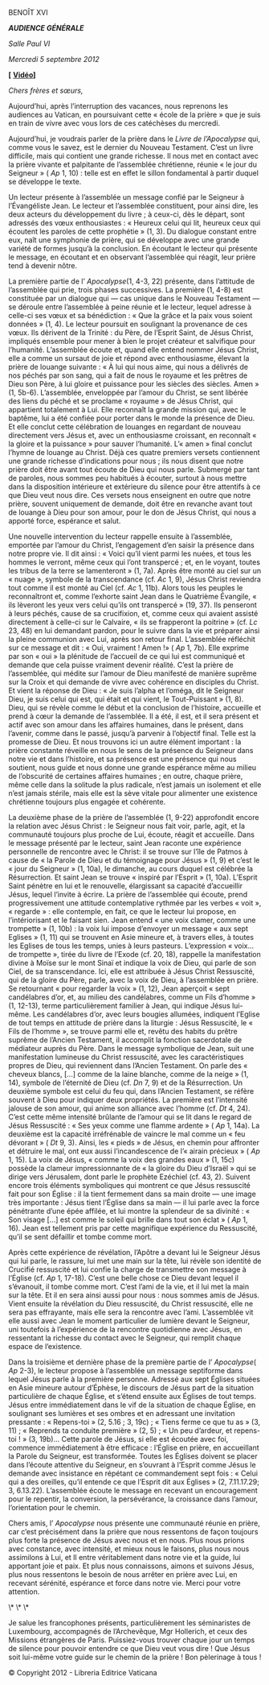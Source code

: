 BENOÎT XVI

***AUDIENCE GÉNÉRALE***

*Salle Paul VI*

*Mercredi 5 septembre* *2012*

**\[** **[Vidéo](http://player.rv.va/vaticanplayer.asp?language=it&tic=VA_KO3O4LR2)\]**

*Chers frères et sœurs,*

Aujourd’hui, après l’interruption des vacances, nous reprenons les audiences au Vatican, en poursuivant cette « école de la prière » que je suis en train de vivre avec vous lors de ces catéchèses du mercredi.

Aujourd’hui, je voudrais parler de la prière dans le *Livre de l’Apocalypse* qui, comme vous le savez, est le dernier du Nouveau Testament. C’est un livre difficile, mais qui contient une grande richesse. Il nous met en contact avec la prière vivante et palpitante de l’assemblée chrétienne, réunie « le jour du Seigneur » ( *Ap* 1, 10) : telle est en effet le sillon fondamental à partir duquel se développe le texte.

Un lecteur présente à l’assemblée un message confié par le Seigneur à l’Évangéliste Jean. Le lecteur et l’assemblée constituent, pour ainsi dire, les deux acteurs du développement du livre ; à ceux-ci, dès le départ, sont adressés des vœux enthousiastes : « Heureux celui qui lit, heureux ceux qui écoutent les paroles de cette prophétie » (1, 3). Du dialogue constant entre eux, naît une symphonie de prière, qui se développe avec une grande variété de formes jusqu’à la conclusion. En écoutant le lecteur qui présente le message, en écoutant et en observant l’assemblée qui réagit, leur prière tend à devenir nôtre.

La première partie de l’ *Apocalypse*(1, 4-3, 22) présente, dans l’attitude de l’assemblée qui prie, trois phases successives. La première (1, 4-8) est constituée par un dialogue qui — cas unique dans le Nouveau Testament — se déroule entre l’assemblée à peine réunie et le lecteur, lequel adresse à celle-ci ses vœux et sa bénédiction : « Que la grâce et la paix vous soient données » (1, 4). Le lecteur poursuit en soulignant la provenance de ces vœux. Ils dérivent de la Trinité : du Père, de l’Esprit Saint, de Jésus Christ, impliqués ensemble pour mener à bien le projet créateur et salvifique pour l’humanité. L’assemblée écoute et, quand elle entend nommer Jésus Christ, elle a comme un sursaut de joie et répond avec enthousiasme, élevant la prière de louange suivante : « À lui qui nous aime, qui nous a délivrés de nos péchés par son sang, qui a fait de nous le royaume et les prêtres de Dieu son Père, à lui gloire et puissance pour les siècles des siècles. Amen » (1, 5b-6). L’assemblée, enveloppée par l’amour du Christ, se sent libérée des liens du péché et se proclame « royaume » de Jésus Christ, qui appartient totalement à Lui. Elle reconnaît la grande mission qui, avec le baptême, lui a été confiée pour porter dans le monde la présence de Dieu. Et elle conclut cette célébration de louanges en regardant de nouveau directement vers Jésus et, avec un enthousiasme croissant, en reconnaît « la gloire et la puissance » pour sauver l’humanité. L’« amen » final conclut l’hymne de louange au Christ. Déjà ces quatre premiers versets contiennent une grande richesse d’indications pour nous ; ils nous disent que notre prière doit être avant tout écoute de Dieu qui nous parle. Submergé par tant de paroles, nous sommes peu habitués à écouter, surtout à nous mettre dans la disposition intérieure et extérieure du silence pour être attentifs à ce que Dieu veut nous dire. Ces versets nous enseignent en outre que notre prière, souvent uniquement de demande, doit être en revanche avant tout de louange à Dieu pour son amour, pour le don de Jésus Christ, qui nous a apporté force, espérance et salut.

Une nouvelle intervention du lecteur rappelle ensuite à l’assemblée, emportée par l’amour du Christ, l’engagement d’en saisir la présence dans notre propre vie. Il dit ainsi : « Voici qu’il vient parmi les nuées, et tous les hommes le verront, même ceux qui l’ont transpercé ; et, en le voyant, toutes les tribus de la terre se lamenteront » (1, 7a). Après être monté au ciel sur un « nuage », symbole de la transcendance (cf. *Ac* 1, 9), Jésus Christ reviendra tout comme il est monté au Ciel (cf. *Ac* 1, 11b). Alors tous les peuples le reconnaîtront et, comme l’exhorte saint Jean dans le Quatrième Évangile, « ils lèveront les yeux vers celui qu’ils ont transpercé » (19, 37). Ils penseront à leurs péchés, cause de sa crucifixion, et, comme ceux qui avaient assisté directement à celle-ci sur le Calvaire, « ils se frapperont la poitrine » (cf. *Lc* 23, 48) en lui demandant pardon, pour le suivre dans la vie et préparer ainsi la pleine communion avec Lui, après son retour final. L’assemblée réfléchit sur ce message et dit : « Oui, vraiment ! Amen !» ( *Ap* 1, 7b). Elle exprime par son « oui » la plénitude de l’accueil de ce qui lui est communiqué et demande que cela puisse vraiment devenir réalité. C’est la prière de l’assemblée, qui médite sur l’amour de Dieu manifesté de manière suprême sur la Croix et qui demande de vivre avec cohérence en disciples du Christ. Et vient la réponse de Dieu : « Je suis l’alpha et l’oméga, dit le Seigneur Dieu, je suis celui qui est, qui était et qui vient, le Tout-Puissant » (1, 8). Dieu, qui se révèle comme le début et la conclusion de l’histoire, accueille et prend à cœur la demande de l’assemblée. Il a été, il est, et il sera présent et actif avec son amour dans les affaires humaines, dans le présent, dans l’avenir, comme dans le passé, jusqu’à parvenir à l’objectif final. Telle est la promesse de Dieu. Et nous trouvons ici un autre élément important : la prière constante réveille en nous le sens de la présence du Seigneur dans notre vie et dans l’histoire, et sa présence est une présence qui nous soutient, nous guide et nous donne une grande espérance même au milieu de l’obscurité de certaines affaires humaines ; en outre, chaque prière, même celle dans la solitude la plus radicale, n’est jamais un isolement et elle n’est jamais stérile, mais elle est la sève vitale pour alimenter une existence chrétienne toujours plus engagée et cohérente.

La deuxième phase de la prière de l’assemblée (1, 9-22) approfondit encore la relation avec Jésus Christ : le Seigneur nous fait voir, parle, agit, et la communauté toujours plus proche de Lui, écoute, réagit et accueille. Dans le message présenté par le lecteur, saint Jean raconte une expérience personnelle de rencontre avec le Christ: il se trouve sur l’île de Patmos à cause de « la Parole de Dieu et du témoignage pour Jésus » (1, 9) et c’est le « jour du Seigneur » (1, 10a), le dimanche, au cours duquel est célébrée la Résurrection. Et saint Jean se trouve « inspiré par l’Esprit » (1, 10a). L’Esprit Saint pénètre en lui et le renouvelle, élargissant sa capacité d’accueillir Jésus, lequel l’invite à écrire. La prière de l’assemblée qui écoute, prend progressivement une attitude contemplative rythmée par les verbes « voit », « regarde » : elle contemple, en fait, ce que le lecteur lui propose, en l’intériorisant et le faisant sien. Jean entend « une voix clamer, comme une trompette » (1, 10b) : la voix lui impose d’envoyer un message « aux sept Eglises » (1, 11) qui se trouvent en Asie mineure et, à travers elles, à toutes les Eglises de tous les temps, unies à leurs pasteurs. L’expression « voix... de trompette », tirée du livre de l’Exode (cf. 20, 18), rappelle la manifestation divine à Moïse sur le mont Sinaï et indique la voix de Dieu, qui parle de son Ciel, de sa transcendance. Ici, elle est attribuée à Jésus Christ Ressuscité, qui de la gloire du Père, parle, avec la voix de Dieu, à l’assemblée en prière. Se retournant « pour regarder la voix » (1, 12), Jean aperçoit « sept candélabres d’or, et, au milieu des candélabres, comme un Fils d’homme » (1, 12-13), terme particulièrement familier à Jean, qui indique Jésus lui-même. Les candélabres d’or, avec leurs bougies allumées, indiquent l’Eglise de tout temps en attitude de prière dans la liturgie : Jésus Ressuscité, le « Fils de l’homme », se trouve parmi elle et, revêtu des habits du prêtre suprême de l’Ancien Testament, il accomplit la fonction sacerdotale de médiateur auprès du Père. Dans le message symbolique de Jean, suit une manifestation lumineuse du Christ ressuscité, avec les caractéristiques propres de Dieu, qui reviennent dans l’Ancien Testament. On parle des « cheveux blancs, \[...\] comme de la laine blanche, comme de la neige » (1, 14), symbole de l’éternité de Dieu (cf. *Dn* 7, 9) et de la Résurrection. Un deuxième symbole est celui du feu qui, dans l’Ancien Testament, se réfère souvent à Dieu pour indiquer deux propriétés. La première est l’intensité jalouse de son amour, qui anime son alliance avec l’homme (cf. *Dt* 4, 24). C’est cette même intensité brûlante de l’amour qui se lit dans le regard de Jésus Ressuscité : « Ses yeux comme une flamme ardente » ( *Ap* 1, 14a). La deuxième est la capacité irréfrénable de vaincre le mal comme un « feu dévorant » ( *Dt* 9, 3). Ainsi, les « pieds » de Jésus, en chemin pour affronter et détruire le mal, ont eux aussi l’incandescence de l’« airain précieux » ( *Ap* 1, 15). La voix de Jésus, « comme la voix des grandes eaux » (1, 15c) possède la clameur impressionnante de « la gloire du Dieu d’Israël » qui se dirige vers Jérusalem, dont parle le prophète Ezéchiel (cf. 43, 2). Suivent encore trois éléments symboliques qui montrent ce que Jésus ressuscité fait pour son Église : il la tient fermement dans sa main droite — une image très importante : Jésus tient l’Église dans sa main — il lui parle avec la force pénétrante d’une épée affilée, et lui montre la splendeur de sa divinité : « Son visage \[...\] est comme le soleil qui brille dans tout son éclat » ( *Ap* 1, 16). Jean est tellement pris par cette magnifique expérience du Ressuscité, qu’il se sent défaillir et tombe comme mort.

Après cette expérience de révélation, l’Apôtre a devant lui le Seigneur Jésus qui lui parle, le rassure, lui met une main sur la tête, lui révèle son identité de Crucifié ressuscité et lui confie la charge de transmettre son message à l’Église (cf. *Ap* 1, 17-18). C’est une belle chose ce Dieu devant lequel il s’évanouit, il tombe comme mort. C’est l’ami de la vie, et il lui met la main sur la tête. Et il en sera ainsi aussi pour nous : nous sommes amis de Jésus. Vient ensuite la révélation du Dieu ressuscité, du Christ ressuscité, elle ne sera pas effrayante, mais elle sera la rencontre avec l’ami. L’assemblée vit elle aussi avec Jean le moment particulier de lumière devant le Seigneur, uni toutefois à l’expérience de la rencontre quotidienne avec Jésus, en ressentant la richesse du contact avec le Seigneur, qui remplit chaque espace de l’existence.

Dans la troisième et dernière phase de la première partie de l’ *Apocalypse*( *Ap* 2-3), le lecteur propose à l’assemblée un message septiforme dans lequel Jésus parle à la première personne. Adressé aux sept Églises situées en Asie mineure autour d’Éphèse, le discours de Jésus part de la situation particulière de chaque Église, et s’étend ensuite aux Églises de tout temps. Jésus entre immédiatement dans le vif de la situation de chaque Église, en soulignant ses lumières et ses ombres et en adressant une invitation pressante : « Repens-toi » (2, 5.16 ; 3, 19c) ; « Tiens ferme ce que tu as » (3, 11) ; « Reprends ta conduite première » (2, 5) ; « Un peu d’ardeur, et repens-toi ! » (3, 19b)... Cette parole de Jésus, si elle est écoutée avec foi, commence immédiatement à être efficace : l’Église en prière, en accueillant la Parole du Seigneur, est transformée. Toutes les Églises doivent se placer dans l’écoute attentive du Seigneur, en s’ouvrant à l’Esprit comme Jésus le demande avec insistance en répétant ce commandement sept fois : « Celui qui a des oreilles, qu’il entende ce que l’Esprit dit aux Églises » (2, 7.11.17.29; 3, 6.13.22). L’assemblée écoute le message en recevant un encouragement pour le repentir, la conversion, la persévérance, la croissance dans l’amour, l’orientation pour le chemin.

Chers amis, l’ *Apocalypse* nous présente une communauté réunie en prière, car c’est précisément dans la prière que nous ressentons de façon toujours plus forte la présence de Jésus avec nous et en nous. Plus nous prions avec constance, avec intensité, et mieux nous le faisons, plus nous nous assimilons à Lui, et Il entre véritablement dans notre vie et la guide, lui apportant joie et paix. Et plus nous connaissons, aimons et suivons Jésus, plus nous ressentons le besoin de nous arrêter en prière avec Lui, en recevant sérénité, espérance et force dans notre vie. Merci pour votre attention.

\\* \\* \\*

Je salue les francophones présents, particulièrement les séminaristes de Luxembourg, accompagnés de l’Archevêque, Mgr Hollerich, et ceux des Missions étrangères de Paris. Puissiez-vous trouver chaque jour un temps de silence pour pouvoir entendre ce que Dieu veut vous dire ! Que Jésus soit lui-même votre guide sur le chemin de la prière ! Bon pèlerinage à tous !

© Copyright 2012 - Libreria Editrice Vaticana
